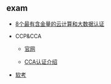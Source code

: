 ## exam
- [8个最有含金量的云计算和大数据认证](https://blog.csdn.net/Yukioog/article/details/90313686?spm=1001.2101.3001.6650.11&utm_medium=distribute.pc_relevant.none-task-blog-2%7Edefault%7EBlogCommendFromBaidu%7ERate-11-90313686-blog-60961453.pc_relevant_recovery_v2&depth_1-utm_source=distribute.pc_relevant.none-task-blog-2%7Edefault%7EBlogCommendFromBaidu%7ERate-11-90313686-blog-60961453.pc_relevant_recovery_v2&utm_relevant_index=12)

- CCP&CCA
  - [官网](https://www.cloudera.com/about/training/certification/cdhhdp-certification.html)

  - [CCA认证介绍](https://www.cnblogs.com/yinzhengjie/articles/11022949.html)

- [软考](rk/rk.md)



